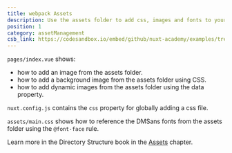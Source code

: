```yaml
---
title: webpack Assets
description: Use the assets folder to add css, images and fonts to your application
position: 1
category: assetManagement
csb_link: https://codesandbox.io/embed/github/nuxt-academy/examples/tree/master/asset-management/webpack-assets
---
```


<example-intro></example-intro>

`pages/index.vue` shows:

- how to add an image from the assets folder.
- how to add a background image from the assets folder using CSS.
- how to add dynamic images from the assets folder using the data property.

`nuxt.config.js` contains the `css` property for globally adding a css file.

`assets/main.css` shows how to reference the DMSans fonts from the assets folder using the `@font-face` rule.

<base-alert type="next">

Learn more in the Directory Structure book in the [Assets](/docs/2.x/directory-structure/assets) chapter.

</base-alert>

<code-sandbox :src="csb_link"></code-sandbox>
